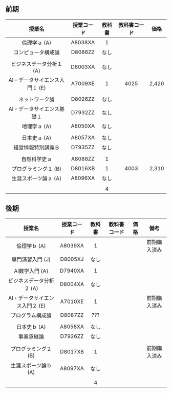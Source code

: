 ## 前期
|授業名|授業コード|教科書|教科書コード|価格|
|:---:|:---:|:---:|:---:|:---:|
|倫理学ａ (A)|A8038XA|1|||
|コンピュータ構成論|D8086ZZ|なし|
||
|ビジネスデータ分析１ (A)|D8003XA|なし|
|AI・データサイエンス入門１ (E)|A7009XE|1|4025|2,420|
||
|ネットワーク論|D8026ZZ|なし|
|AI・データサイエンス基礎１|D7932ZZ|なし|
|地理学ａ (A)|A8050XA|なし|
||
|日本史ａ (A)|A8057XA|なし|
|経営情報特別講義Ｂ|D7935ZZ|なし|
||
|自然科学史ａ|A8088ZZ|1||
|プログラミング１ (B)|D8016XB|1|4003|2,310|
|生涯スポーツ論ａ (A)|A8096XA|なし|
||
|||4|

## 後期
|授業名|授業コード|教科書|教科書コード|価格|備考|
|:---:|:---:|:---:|:---:|:---:|:---:|
|倫理学ｂ (A)|A8039XA|1|||前期購入済み|
|専門演習入門 (J)|D8005XJ|なし|
||
|AI数学入門 (A)|D7940XA|1|||
|ビジネスデータ分析２ (A)|D8004XA|なし|
|AI・データサイエンス入門２ (E)|A7010XE|1|||前期購入済み|
|プログラム構成論|D8087ZZ|???|||||
||
|日本史ｂ (A)|A8058XA|なし|
|事業承継論|D7926ZZ|なし|
||
|プログラミング２ (B)|D8017XB|1|||前期購入済み|
|生涯スポーツ論ｂ (A)|A8097XA|なし|
||
|||4|
